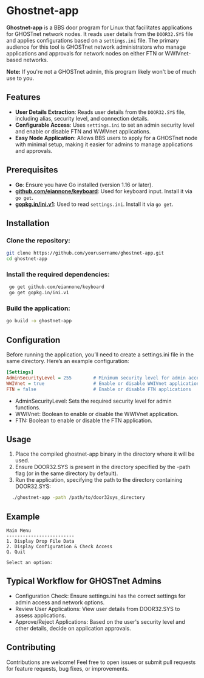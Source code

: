 # Ghostnet-app

**Ghostnet-app** is a BBS door program for Linux that facilitates applications for GHOSTnet network nodes. It reads user details from the `DOOR32.SYS` file and applies configurations based on a `settings.ini` file. The primary audience for this tool is GHOSTnet network administrators who manage applications and approvals for network nodes on either FTN or WWIVnet-based networks.

**Note:** If you're not a GHOSTnet admin, this program likely won't be of much use to you.

## Features

- **User Details Extraction**: Reads user details from the `DOOR32.SYS` file, including alias, security level, and connection details.
- **Configurable Access**: Uses `settings.ini` to set an admin security level and enable or disable FTN and WWIVnet applications.
- **Easy Node Application**: Allows BBS users to apply for a GHOSTnet node with minimal setup, making it easier for admins to manage applications and approvals.

## Prerequisites

- **Go**: Ensure you have Go installed (version 1.16 or later).
- **[github.com/eiannone/keyboard](https://github.com/eiannone/keyboard)**: Used for keyboard input. Install it via `go get`.
- **[gopkg.in/ini.v1](https://gopkg.in/ini.v1)**: Used to read `settings.ini`. Install it via `go get`.

## Installation

### Clone the repository:
   ```bash
   git clone https://github.com/yourusername/ghostnet-app.git
   cd ghostnet-app
   ```
### Install the required dependencies:
  ```bash
   go get github.com/eiannone/keyboard
   go get gopkg.in/ini.v1
  ```
### Build the application:
   ```bash
   go build -o ghostnet-app
   ```
## Configuration
Before running the application, you’ll need to create a settings.ini file in the same directory. Here’s an example configuration:
  ```ini
  [Settings]
  AdminSecurityLevel = 255        # Minimum security level for admin access
  WWIVnet = true                  # Enable or disable WWIVnet applications
  FTN = false                     # Enable or disable FTN applications
  ```
- AdminSecurityLevel: Sets the required security level for admin functions.
- WWIVnet: Boolean to enable or disable the WWIVnet application.
- FTN: Boolean to enable or disable the FTN application.

## Usage
1. Place the compiled ghostnet-app binary in the directory where it will be used.
2. Ensure DOOR32.SYS is present in the directory specified by the -path flag (or in the same directory by default).
3. Run the application, specifying the path to the directory containing DOOR32.SYS:
```bash
  ./ghostnet-app -path /path/to/door32sys_directory
```
## Example
```
Main Menu
-------------------------
1. Display Drop File Data
2. Display Configuration & Check Access
Q. Quit

Select an option:
```
## Typical Workflow for GHOSTnet Admins
- Configuration Check: Ensure settings.ini has the correct settings for admin access and network options.
- Review User Applications: View user details from DOOR32.SYS to assess applications.
- Approve/Reject Applications: Based on the user's security level and other details, decide on application approvals.

## Contributing
Contributions are welcome! Feel free to open issues or submit pull requests for feature requests, bug fixes, or improvements.



